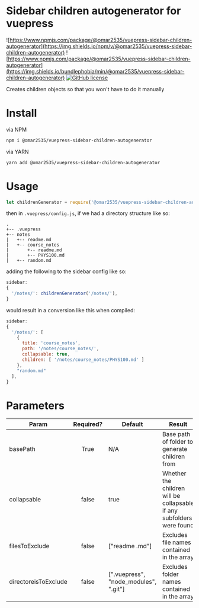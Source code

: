 # Sidebar children autogenerator for vuepress

![https://www.npmjs.com/package/@omar2535/vuepress-sidebar-children-autogenerator](https://img.shields.io/npm/v/@omar2535/vuepress-sidebar-children-autogenerator)
![https://www.npmjs.com/package/@omar2535/vuepress-sidebar-children-autogenerator](https://img.shields.io/bundlephobia/min/@omar2535/vuepress-sidebar-children-autogenerator)
[![GitHub license](https://img.shields.io/github/license/omar2535/vuepress-sidebar-children-autogenerator)](https://github.com/omar2535/vuepress-sidebar-children-autogenerator/blob/master/LICENSE)

Creates children objects so that you won't have to do it manually

# Install

via NPM
```sh
npm i @omar2535/vuepress-sidebar-children-autogenerator
```

via YARN
```sh
yarn add @omar2535/vuepress-sidebar-children-autogenerator
```

# Usage

```js
let childrenGenerator = require('@omar2535/vuepress-sidebar-children-autogenerator');
```

then in `.vuepress/config.js`, if we had a directory structure like so:

```
.
+-- .vuepress
+-- notes
|   +-- readme.md
|   +-- course_notes
|       +-- readme.md
|       +-- PHYS100.md
|   +-- random.md
```

adding the following to the sidebar config like so:
```js
sidebar: 
{
  '/notes/': childrenGenerator('/notes/'),
}
```

would result in a conversion like this when compiled:

```js
sidebar: 
{
  '/notes/': [
    {
      title: 'course_notes',
      path: '/notes/course_notes/',
      collapsable: true,
      children: [ '/notes/course_notes/PHYS100.md' ]
    },
    "random.md"
  ],
}
```

# Parameters
|  Param | Required?  | Default  | Result  | 
|---|:-:|---|---|
|  basePath |  True | N/A  |  Base path of folder to generate children from  |
| collapsable  |  false | true  | Whether the children will be collapsable if any subfolders were found  |
| filesToExclude  | false  | ["readme .md"]  |  Excludes file names contained in the array |
| directoreisToExclude| false | [".vuepress", "node_modules", ".git"] | Excludes folder names contained in the array |